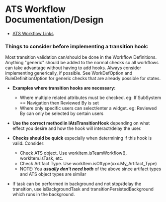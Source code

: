 # ATS Workflow Documentation/Design

* <a href="../AtsWorkflowLinks.md">ATS Workflow Links</a>
 
### Things to consider before implementing a transition hook:

Most transition validation can/should be done in the Workflow Definitions. Anything "generic" should be added to
the normal checks so all workflows can take advantage without having to add hooks. Always consider implementing
generically, if possible. See WorkDefOption and RuleDefinitionOption for generic checks that are already possible for states.

- **Examples where transition hooks are necessary:**
    - Where multiple related attributes must be checked. eg: If SubSystem == Navigation then Reviewed By is set
    - Where only specific users can select/enter a widget. eg: Reviewed By can only be selected by certain users


- **Use the correct method in IAtsTransitionHook** depending on what effect you desire and how the hook will interact/delay the user.


- **Checks should be quick** especially when determining if this hook is valid. Consider:
    - Check ATS object. Use workItem.isTeamWorkflow(), workItem.isTask, etc.
    - Check Artifact Type. Use workItem.isOftype(xxx.My_Artifact_Type)
    - NOTE: You ***usually don't need both*** of the above since artifact types and ATS object types are similar


- If task can be performed in background and not stop/delay the transition, use isBackgroundTask and transitionPersistedBackground which runs in the background.
